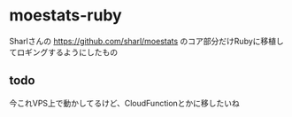 # moestats-ruby
Sharlさんの https://github.com/sharl/moestats のコア部分だけRubyに移植してロギングするようにしたもの

## todo
今これVPS上で動かしてるけど、CloudFunctionとかに移したいね
